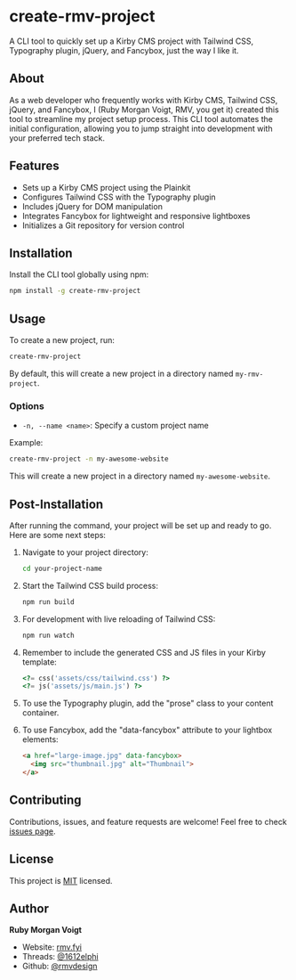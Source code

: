 # create-rmv-project

A CLI tool to quickly set up a Kirby CMS project with Tailwind CSS, Typography plugin, jQuery, and Fancybox, just the way I like it.

## About

As a web developer who frequently works with Kirby CMS, Tailwind CSS, jQuery, and Fancybox, I (Ruby Morgan Voigt, RMV, you get it) created this tool to streamline my project setup process. This CLI tool automates the initial configuration, allowing you to jump straight into development with your preferred tech stack.

## Features

- Sets up a Kirby CMS project using the Plainkit
- Configures Tailwind CSS with the Typography plugin
- Includes jQuery for DOM manipulation
- Integrates Fancybox for lightweight and responsive lightboxes
- Initializes a Git repository for version control

## Installation

Install the CLI tool globally using npm:

```bash
npm install -g create-rmv-project
```

## Usage

To create a new project, run:

```bash
create-rmv-project
```

By default, this will create a new project in a directory named `my-rmv-project`.

### Options

- `-n, --name <name>`: Specify a custom project name

Example:

```bash
create-rmv-project -n my-awesome-website
```

This will create a new project in a directory named `my-awesome-website`.

## Post-Installation

After running the command, your project will be set up and ready to go. Here are some next steps:

1. Navigate to your project directory:
   ```bash
   cd your-project-name
   ```

2. Start the Tailwind CSS build process:
   ```bash
   npm run build
   ```

3. For development with live reloading of Tailwind CSS:
   ```bash
   npm run watch
   ```

4. Remember to include the generated CSS and JS files in your Kirby template:
   ```php
   <?= css('assets/css/tailwind.css') ?>
   <?= js('assets/js/main.js') ?>
   ```

5. To use the Typography plugin, add the "prose" class to your content container.

6. To use Fancybox, add the "data-fancybox" attribute to your lightbox elements:
   ```html
   <a href="large-image.jpg" data-fancybox>
     <img src="thumbnail.jpg" alt="Thumbnail">
   </a>
   ```

## Contributing

Contributions, issues, and feature requests are welcome! Feel free to check [issues page](https://github.com/rmvdesign/create-rmv-project/issues).

## License

This project is [MIT](https://choosealicense.com/licenses/mit/) licensed.

## Author

**Ruby Morgan Voigt**

- Website: [rmv.fyi](https://rmv.fyi)
- Threads: [@1612elphi](https://threads.net/1612elphi)
- Github: [@rmvdesign](https://github.com/rmvdesign)
